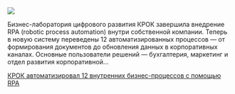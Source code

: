 <!--2025-08-21 14:08:15-->
<div class="yb">
  <div class="rss habr"><img src="https://habrastorage.org/getpro/habr/upload_files/6f6/58f/97c/6f658f97c471f656d9c1c4b91ed5cefc.jpg" /><p>Бизнес-лаборатория цифрового развития КРОК завершила внедрение RPA (robotic process automation) внутри собственной компании. Теперь в новую систему переведены 12 автоматизированных процессов — от формирования документов до обновления данных в корпоративных каналах. Основные пользователи решений — бухгалтерия, маркетинг и отдел развития корпоративной... <p class="titl"><a href="https://habr.com/ru/companies/croc/news/939480/?utm_source=habrahabr&utm_medium=rss&utm_campaign=939480">КРОК автоматизировал 12 внутренних бизнес-процессов с помощью RPA</a></p></div>
</div>
